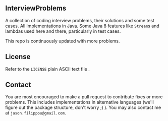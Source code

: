 ## InterviewProblems

A collection of coding interview problems, their solutions and some test cases. All implementations in Java. Some Java 8 features like `Stream`s and lambdas used here and there, particularly in test cases.

This repo is continuously updated with more problems. 



## License

Refer to the `LICENSE` plain ASCII text file .



## Contact

 You are most encouraged to make a pull request to contribute fixes or more problems. This includes implementations in alternative languages (we'll figure out the package structure, don't worry ;) ). You may also contact me at `jason.filippou@gmail.com`. 